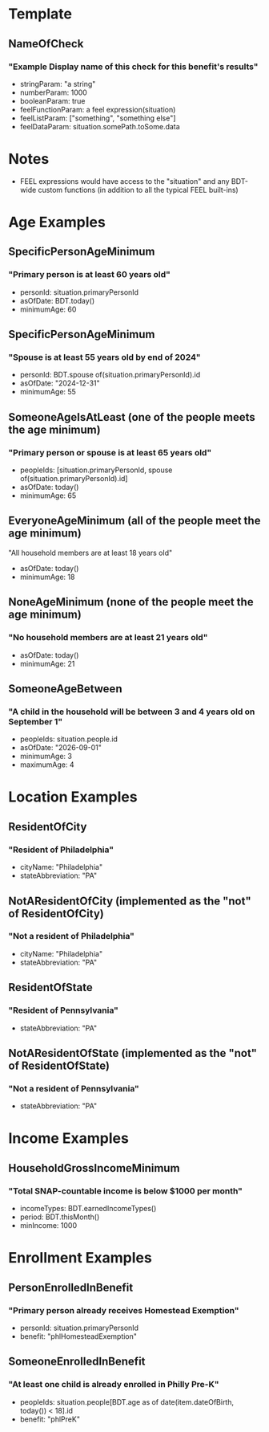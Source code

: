 # Template

## NameOfCheck
### "Example Display name of this check for this benefit's results"

- stringParam: "a string"
- numberParam: 1000
- booleanParam: true
- feelFunctionParam: a feel expression(situation)
- feelListParam: ["something", "something else"]
- feelDataParam: situation.somePath.toSome.data

# Notes
- FEEL expressions would have access to the "situation" and any BDT-wide custom functions (in addition to all the typical FEEL built-ins)


# Age Examples

## SpecificPersonAgeMinimum
### "Primary person is at least 60 years old"

- personId: situation.primaryPersonId
- asOfDate: BDT.today()
- minimumAge: 60

## SpecificPersonAgeMinimum
### "Spouse is at least 55 years old by end of 2024"

- personId: BDT.spouse of(situation.primaryPersonId).id
- asOfDate: "2024-12-31"
- minimumAge: 55


## SomeoneAgeIsAtLeast (one of the people meets the age minimum)
### "Primary person or spouse is at least 65 years old"

- peopleIds: [situation.primaryPersonId, spouse of(situation.primaryPersonId).id]
- asOfDate: today()
- minimumAge: 65


## EveryoneAgeMinimum (all of the people meet the age minimum)
"All household members are at least 18 years old"

- asOfDate: today()
- minimumAge: 18


## NoneAgeMinimum (none of the people meet the age minimum)
### "No household members are at least 21 years old"

- asOfDate: today()
- minimumAge: 21


## SomeoneAgeBetween
### "A child in the household will be between 3 and 4 years old on September 1"

- peopleIds: situation.people.id
- asOfDate: "2026-09-01"
- minimumAge: 3
- maximumAge: 4


# Location Examples

## ResidentOfCity
### "Resident of Philadelphia"

- cityName: "Philadelphia"
- stateAbbreviation: "PA"


## NotAResidentOfCity (implemented as the "not" of ResidentOfCity)
### "Not a resident of Philadelphia"

- cityName: "Philadelphia"
- stateAbbreviation: "PA"


## ResidentOfState
### "Resident of Pennsylvania"

- stateAbbreviation: "PA"

## NotAResidentOfState (implemented as the "not" of ResidentOfState)
### "Not a resident of Pennsylvania"

- stateAbbreviation: "PA"


# Income Examples

## HouseholdGrossIncomeMinimum
### "Total SNAP-countable income is below $1000 per month"

- incomeTypes: BDT.earnedIncomeTypes()
- period: BDT.thisMonth()
- minIncome: 1000


# Enrollment Examples

## PersonEnrolledInBenefit
### "Primary person already receives Homestead Exemption"

- personId: situation.primaryPersonId
- benefit: "phlHomesteadExemption"

## SomeoneEnrolledInBenefit
### "At least one child is already enrolled in Philly Pre-K"

- peopleIds: situation.people[BDT.age as of date(item.dateOfBirth, today()) < 18].id
- benefit: "phlPreK"